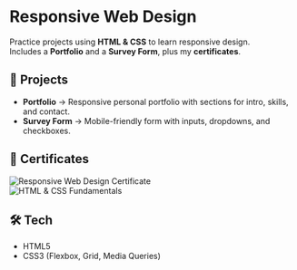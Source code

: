 # Responsive Web Design 

Practice projects using **HTML & CSS** to learn responsive design.  
Includes a **Portfolio** and a **Survey Form**, plus my **certificates**.

## 📁 Projects
- **Portfolio** → Responsive personal portfolio with sections for intro, skills, and contact.  
- **Survey Form** → Mobile-friendly form with inputs, dropdowns, and checkboxes.

## 📸 Certificates
![Responsive Web Design Certificate](assets/certificates/responsive-cert.png)  
![HTML & CSS Fundamentals](assets/certificates/html-css-cert.png)

## 🛠 Tech
- HTML5  
- CSS3 (Flexbox, Grid, Media Queries)


